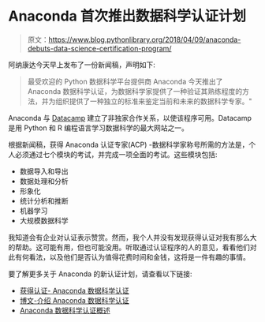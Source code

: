 # Anaconda 首次推出数据科学认证计划

> 原文：<https://www.blog.pythonlibrary.org/2018/04/09/anaconda-debuts-data-science-certification-program/>

阿纳康达今天早上发布了一份新闻稿，声明如下:

> 最受欢迎的 Python 数据科学平台提供商 Anaconda 今天推出了 Anaconda 数据科学认证，为数据科学家提供了一种验证其熟练程度的方法，并为组织提供了一种独立的标准来鉴定当前和未来的数据科学专家。"

Anaconda 与 [Datacamp](https://www.datacamp.com/) 建立了非独家合作关系，以使该程序可用。Datacamp 是用 Python 和 R 编程语言学习数据科学的最大网站之一。

根据新闻稿，获得 Anaconda 认证专家(ACP) -数据科学家称号所需的方法是，个人必须通过七个模块的考试，并完成一项全面的考试。这些模块包括:

*   数据导入和导出
*   数据处理和分析
*   形象化
*   统计分析和推断
*   机器学习
*   大规模数据科学

我知道会有企业对认证表示赞赏。然而，我个人并没有发现获得认证对我有那么大的帮助。这可能有用，但也可能没用。听取通过认证程序的人的意见，看看他们对此有何看法，以及他们是否认为值得花费时间和金钱，这将是一件有趣的事情。

要了解更多关于 Anaconda 的新认证计划，请查看以下链接:

*   [获得认证- Anaconda 数据科学认证](https://www.datacamp.com/certification-anaconda)
*   [博文-介绍 Anaconda 数据科学认证](https://www.anaconda.com/blog/developer-blog/introducing-the-anaconda-data-science-certification-program)
*   [Anaconda 数据科学认证概述](https://www.anaconda.com/anaconda-data-science-certification)
